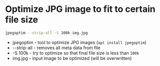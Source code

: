 # Optimize JPG image to fit to certain file size

```bash
jpegoptim --strip-all -S 100k img.jpg
```

- jpegoptim - tool to optimize JPG images (```apt install jpegoptim```)
- --strip-all - removes all meta data from file
- -S 100k - try to optimize so that final file size is less than ```100k```
- img.jpg - input image to be optimized (will be overwritten)
